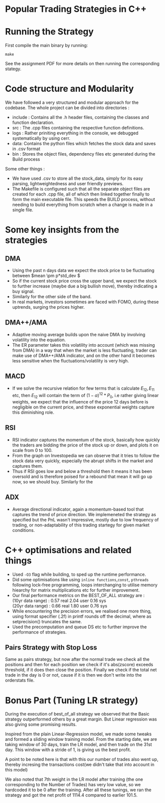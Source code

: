 # Popular Trading Strategies in C++
# Running the Strategy
First compile the main binary by running:
```
make
```
See the assignment PDF for more details on then running the corresponding stategy.

# Code structure and Modularity
We have followed a very structured and modular approach for the codebase. The whole project can be divided into directories : 
- include : Contains all the .h header files, containing the classes and function declaration.
- src : The .cpp files containing the respective function definitions.
- logs : Rather priniting everything in the console, we debugged systematically by using cerr.
- data: Contains the python files which fetches the stock data and saves in .csv format
- bin : Stores the object files, dependency files etc generated during the Build process

Some other things :
- We have used .csv to store all the stock_data, simply for its easy parsing, lightweightedness and user friendly previews. 
- The Makefile is configured such that all the separate object files are created for each .cpp file, all of which then linked together finally to form the main executable file. This speeds the BUILD process, without needing to build everything from scratch when a change is made in a single file. 

# Some key insights from the strategies
## DMA
- Using the past n days data we expect the stock price to be fluctuating between $mean \pm p*std\_dev $
- So if the current stock price cross the upper band, we expect the stock to further increase (maybe due a big bullish move), thereby indicating a buy signal.
- Similarly for the other side of the band.
- In real markets, investors sometimes are faced with FOMO, during these uptrends, surging the prices higher. 

## DMA++/AMA
- Adaptive moving average builds upon the naive DMA by involving volatility into the equation. 
- The ER parameter takes this volatility into account (which was missing from DMA) in a way that when the market is less fluctuating, trader can make use of DMA++/AMA indicator, and on the other hand it becomes less sensitive when the fluctuations/volatility is very high.

## MACD 
- If we solve the recursive relation for few terms that is calculate $E_{12},E_{11}$ etc, then $E_{12}$ will contain the term of $(1-\alpha)^{12} * P_0$, i.e rather giving linear weights, we expect that the influence of the price 12 days before is negligible on the current price, and these exponential weights capture this diminishing role. 

## RSI
- RSI indicator captures the momentum of the stock, basically how quickly the traders are bidding the price of the stock up or down, and plots it on scale from 0 to 100.
- From the graph on Investopedia we can observe that it tries to follow the stock data very quickly, especially the abrupt shifts in the market and captures them.
- Thus if RSI goes low and below a threshold then it means it has been oversold and is therefore poised for a rebound that mean it will go up now, so we should buy. Similarly for the 

## ADX
- Average directional indicator, again a momentum-based tool that captures the trend of price direction. We implemeneted the strategy as specified but the PnL wasn't impressive, mostly due to low frequency of trading, or non-adaptability of this trading startegy for given market  conditions.

# C++ optimisations and related things
- Used `-O3` flag while building, to sped up the runtime performance.
- Did some optimisations like using `inline functions`,`const`, `pthreads` following lock-free programming, loops interchanging to utilise memory hiearchy for matrix multiplications etc for further improvement.
- Our final performance metrics on the BEST_OF_ALL strategy are :<br>
                (10yr data range) : 0.57 real         2.04 user         0.16 sys <br> 
                (20yr data range) : 0.66 real         1.80 user         0.76 sys <br>
- While encountering the precision errors, we realised one more thing, using format specifier (.2f) in printf rounds off the decimal, where as setprecision() truncates the same.
- Used the precomputation and queue DS etc to further improve the performance of strategies.


## Pairs Strategy with Stop Loss
Same as pairs strategy, but now after the normal trade we check all the positions and then for each position we check if it's abs(zscore) exceeds threshold, if it does then close the position. Finally we check if the total net trade in the day is 0 or not, cause if it is then we don't write into the orderstats file.

# Bonus Part (Tuning LR strategy)
During the execution of best_of_all strategy we observed that the Basic strategy outperformed others by a great margin. But Linear regression was also giving some promising results.

Inspired from the plain Linear-Regression model, we made some tweaks and formed a sliding window training model. From the starting date, we are taking window of 30 days, train the LR model, and then trade on the 31st day. This window with a stride of 1, is giving us the best profit.

A point to be noted here is that with this our number of trades also went up, thereby incresing the transactions cost(we didn't take that into account in this model)

We also noted that 7th weight in the LR model after training (the one corresponding to the Number of Trades) has very low value, so we hardcoded it to be 0 after the training. After all these tunings, we ran the strategy and got the net profit of 1114.4 compared to earlier 101.5.